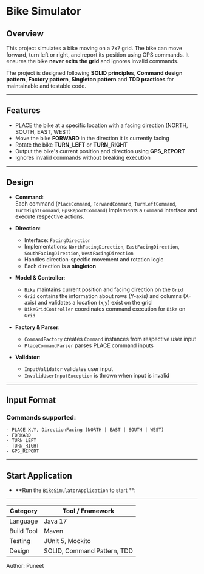 # Bike Simulator

## Overview

This project simulates a bike moving on a 7x7 grid. The bike can move forward, turn left or right, and report its position using GPS commands. It ensures the bike **never exits the grid** and ignores invalid commands.

The project is designed following **SOLID principles**, **Command design pattern**, **Factory pattern**, **Singleton pattern** and **TDD practices** for maintainable and testable code.

---

## Features

- PLACE the bike at a specific location with a facing direction (NORTH, SOUTH, EAST, WEST)
- Move the bike **FORWARD** in the direction it is currently facing
- Rotate the bike **TURN_LEFT** or **TURN_RIGHT**
- Output the bike's current position and direction using **GPS_REPORT**
- Ignores invalid commands without breaking execution

---

## Design

- **Command**:  
  Each command (`PlaceCommand`, `ForwardCommand`, `TurnLeftCommand`, `TurnRightCommand`, `GpsReportCommand`) implements a `Command` interface and execute respective actions.

- **Direction**:
    - Interface: `FacingDirection`
    - Implementations: `NorthFacingDirection`, `EastFacingDirection`, `SouthFacingDirection`, `WestFacingDirection`
    - Handles direction-specific movement and rotation logic
    - Each direction is a **singleton**

- **Model & Controller**:
    - `Bike` maintains current position and facing direction on the `Grid`
    - `Grid` contains the information about rows (Y-axis) and columns (X-axis) and validates a location (x,y) exist on the grid
    - `BikeGridController` coordinates command execution for `Bike` on `Grid`

- **Factory & Parser**:
    - `CommandFactory` creates `Command` instances from respective user input
    - `PlaceCommandParser` parses PLACE command inputs

- **Validator**:
    - `InputValidator` validates user input
    - `InvalidUserInputException` is thrown when input is invalid
---

## Input Format

### Commands supported:
    - PLACE X,Y, DirectionFacing (NORTH | EAST | SOUTH | WEST)
    - FORWARD
    - TURN_LEFT
    - TURN_RIGHT
    - GPS_REPORT

---

## Start Application

- **Run the `BikeSimulatorApplication` to start **:  

---

| Category   | Tool / Framework            |
| ---------- | --------------------------- |
| Language   | Java 17                     |
| Build Tool | Maven                       |
| Testing    | JUnit 5, Mockito            |
| Design     | SOLID, Command Pattern, TDD |


Author: Puneet


